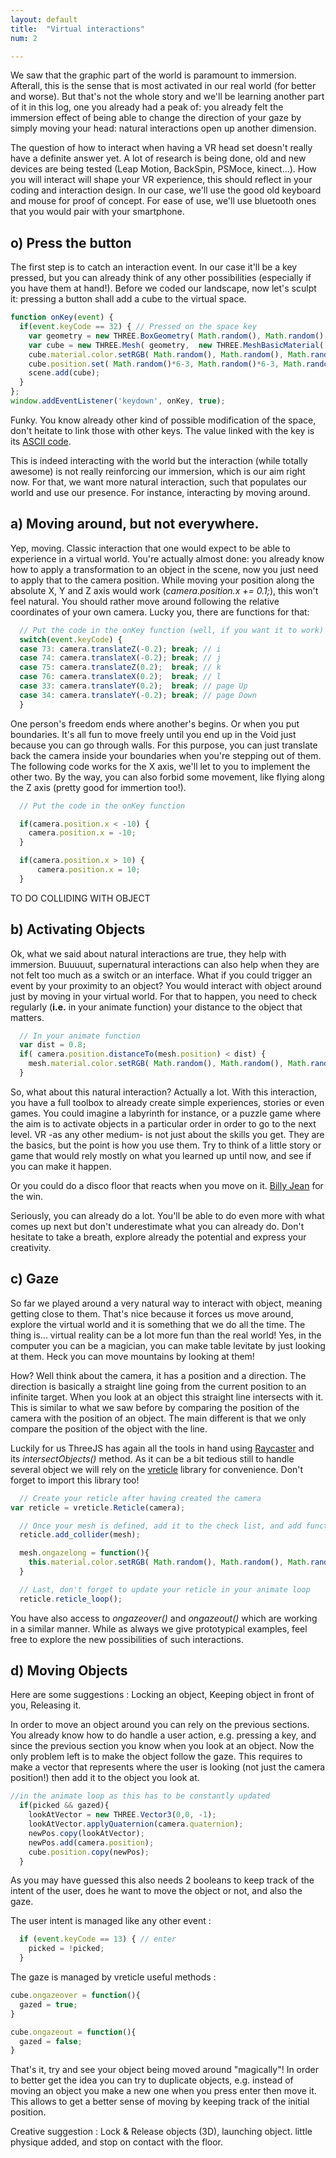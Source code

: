 ```yaml
---
layout: default
title:  "Virtual interactions"
num: 2

---
```


We saw that the graphic part of the world is paramount to immersion. Afterall, this is the sense that is most activated in our real world (for better and worse). But that's not the whole story and we'll be learning another part of it in this log, one you already had a peak of: you already felt the immersion effect of being able to change the direction of your gaze by simply moving your head: natural interactions open up another dimension.

The question of how to interact when having a VR head set doesn't really have a definite answer yet. A lot of research is being done, old and new devices are being tested (Leap Motion, BackSpin, PSMoce, kinect...). How you will interact will shape your VR experience, this should reflect in your coding and interaction design. In our case, we'll use the good old keyboard and mouse for proof of concept. For ease of use, we'll use bluetooth ones that you would pair with your smartphone.
 
## o) Press the button

The first step is to catch an interaction event. In our case it'll be a key pressed, but you can already think of any other possibilities (especially if you have them at hand!). Before we coded our landscape, now let's sculpt it: pressing a button shall add a cube to the virtual space.

```javascript
function onKey(event) {
  if(event.keyCode == 32) { // Pressed on the space key
    var geometry = new THREE.BoxGeometry( Math.random(), Math.random(), Math.random());
    var cube = new THREE.Mesh( geometry,  new THREE.MeshBasicMaterial( { color: 0xffffff, shading: THREE.FlatShading } ));
    cube.material.color.setRGB( Math.random(), Math.random(), Math.random() );
    cube.position.set( Math.random()*6-3, Math.random()*6-3, Math.random()*6-3);
    scene.add(cube);
  }
};
window.addEventListener('keydown', onKey, true);
```

Funky. You know already other kind of possible modification of the space, don't heitate to link those with other keys. The value linked with the key is its [ASCII code](https://en.wikipedia.org/wiki/ASCII#ASCII_printable_code_chart).

This is indeed interacting with the world but the interaction (while totally awesome) is not really reinforcing our immersion, which is our aim right now. For that, we want more natural interaction, such that populates our world and use our presence. For instance, interacting by moving around.

## a) Moving around, but not everywhere.

Yep, moving. Classic interaction that one would expect to be able to experience in a virtual world. You're actually almost done: you already know how to apply a transformation to an object in the scene, now you just need to apply that to the camera position. While moving your position along the absolute X, Y and Z axis would work (*camera.position.x += 0.1;*), this won't feel natural. You should rather move around following the relative coordinates of your own camera. Lucky you, there are functions for that:

```javascript
  // Put the code in the onKey function (well, if you want it to work)
  switch(event.keyCode) {
  case 73: camera.translateZ(-0.2); break; // i
  case 74: camera.translateX(-0.2); break; // j
  case 75: camera.translateZ(0.2);  break; // k
  case 76: camera.translateX(0.2);  break; // l
  case 33: camera.translateY(0.2);  break; // page Up
  case 34: camera.translateY(-0.2); break; // page Down
  }
```  

One person's freedom ends where another's begins. Or when you put boundaries. It's all fun to move freely until you end up in the Void just because you can go through walls. For this purpose, you can just translate back the camera inside your boundaries when you're stepping out of them. The following code works for the X axis, we'll let to you to implement the other two. By the way, you can also forbid some movement, like flying along the Z axis (pretty good for immertion too!).

```javascript
  // Put the code in the onKey function

  if(camera.position.x < -10) {
    camera.position.x = -10;
  }

  if(camera.position.x > 10) {
      camera.position.x = 10;
  }
```

TO DO COLLIDING WITH OBJECT

## b) Activating Objects
Ok, what we said about natural interactions are true, they help with immersion. Buuuuut, supernatural interactions can also help when they are not felt too much as a switch or an interface. What if you could trigger an event by your proximity to an object? You would interact with object around just by moving in your virtual world. For that to happen, you need to check regularly (**i.e.** in your animate function) your distance to the object that matters.

```javascript
  // In your animate function
  var dist = 0.8;
  if( camera.position.distanceTo(mesh.position) < dist) {
    mesh.material.color.setRGB( Math.random(), Math.random(), Math.random() );
  }
```  

So, what about this natural interaction? Actually a lot. With this interaction, you have a full toolbox to already create simple experiences, stories or even games. You could imagine a labyrinth for instance, or a puzzle game where the aim is to activate objects in a particular order in order to go to the next level. VR -as any other medium- is not just about the skills you get. They are the basics, but the point is how you use them. Try to think of a little story or game that would rely mostly on what you learned up until now, and see if you can make it happen.

Or you could do a disco floor that reacts when you move on it. [Billy Jean](https://youtu.be/Zi_XLOBDo_Y?t=18s) for the win.

Seriously, you can already do a lot. You'll be able to do even more with what comes up next but don't underestimate what you can already do. Don't hesitate to take a breath, explore already the potential and express your creativity.

## c) Gaze
So far we played around a very natural way to interact with object, meaning getting close to them. That's nice because it forces us move around, explore the virtual world and it is something that we do all the time. The thing is... virtual reality can be a lot more fun than the real world! Yes, in the computer you can be a magician, you can make table levitate by just looking at them. Heck you can move mountains by looking at them!

How? Well think about the camera, it has a position and a direction. The direction is basically a straight line going from the current position to an infinite target. When you look at an object this straight line intersects with it. This is similar to what we saw before by comparing the position of the camera with the position of an object. The main different is that we only compare the position of the object with the line.

Luckily for us ThreeJS has again all the tools in hand using [Raycaster](http://threejs.org/docs/#Reference/Core/Raycaster) and its *intersectObjects()* method. As it can be a bit tedious still to handle several object we will rely on the [vreticle](https://github.com/neuman/vreticle) library for convenience. Don't forget to import this library too!

```javascript
  // Create your reticle after having created the camera
var reticle = vreticle.Reticle(camera);
```
  
```javascript
  // Once your mesh is defined, add it to the check list, and add functions
  reticle.add_collider(mesh);

  mesh.ongazelong = function(){
    this.material.color.setRGB( Math.random(), Math.random(), Math.random() );
  }
```

```javascript
  // Last, don't forget to update your reticle in your animate loop
  reticle.reticle_loop();
```

You have also access to *ongazeover()* and *ongazeout()* which are working in a similar manner. While as always we give prototypical examples, feel free to explore the new possibilities of such interactions.
 
## d) Moving Objects

Here are some suggestions : Locking an object, Keeping object in front of you, Releasing it.

In order to move an object around you can rely on the previous sections. You already know how to do handle a user action, e.g. pressing a key, and since the previous section you know when you look at an object. Now the only problem left is to make the object follow the gaze. This requires to make a vector that represents where the user is looking (not just the camera position!) then add it to the object you look at.

```javascript
//in the animate loop as this has to be constantly updated
  if(picked && gazed){
    lookAtVector = new THREE.Vector3(0,0, -1);
    lookAtVector.applyQuaternion(camera.quaternion);
    newPos.copy(lookAtVector);
    newPos.add(camera.position);
    cube.position.copy(newPos);
  }
```

As you may have guessed this also needs 2 booleans to keep track of the intent of the user, does he want to move the object or not, and also the gaze.

The user intent is managed like any other event :

```javascript
  if (event.keyCode == 13) { // enter
    picked = !picked;
  }
```

The gaze is managed by vreticle useful methods :

```javascript
cube.ongazeover = function(){
  gazed = true;
}

cube.ongazeout = function(){
  gazed = false;
}
```

That's it, try and see your object being moved around "magically"! In order to better get the idea you can try to duplicate objects, e.g. instead of moving an object you make a new one when you press enter then move it. This allows to get a better sense of moving by keeping track of the initial position.

Creative suggestion : Lock & Release objects (3D), launching object. little physique added, and stop on contact with the floor.
